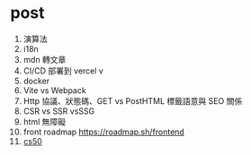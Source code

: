 # post

1. 演算法
2. i18n
3. mdn 轉文章
4. CI/CD 部署到 vercel v
5. docker
6. Vite vs Webpack
7. Http 協議、狀態碼、GET vs PostHTML 標籤語意與 SEO 關係
8. CSR vs SSR vsSSG
9. html 無障礙
10. front roadmap https://roadmap.sh/frontend
11. [cs50](https://www.edx.org/learn/computer-science/harvard-university-cs50-s-introduction-to-computer-science)
